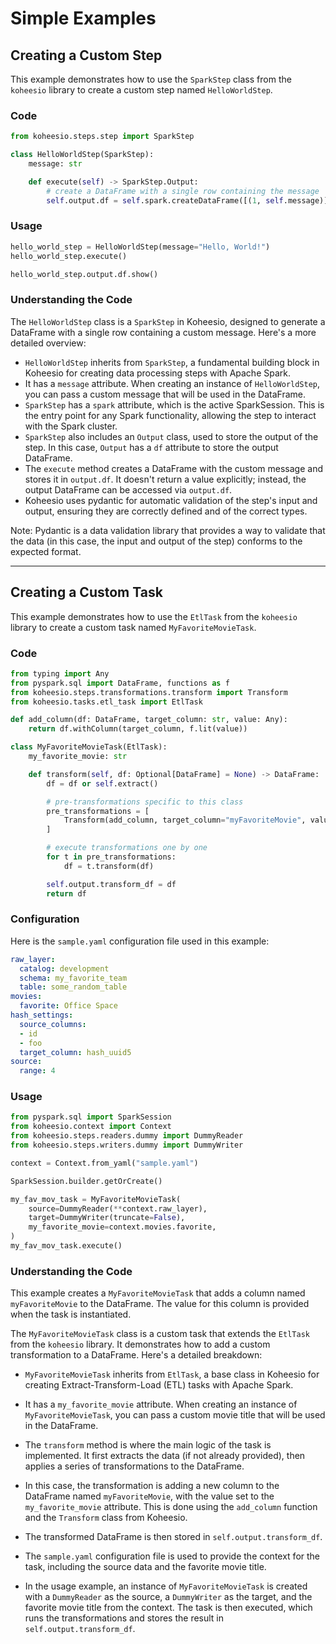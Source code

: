 # Simple Examples

## Creating a Custom Step

This example demonstrates how to use the `SparkStep` class from the `koheesio` library to create a custom step named 
`HelloWorldStep`.

### Code

```python
from koheesio.steps.step import SparkStep

class HelloWorldStep(SparkStep):
    message: str

    def execute(self) -> SparkStep.Output:
        # create a DataFrame with a single row containing the message
        self.output.df = self.spark.createDataFrame([(1, self.message)], ["id", "message"])
```

### Usage

```python
hello_world_step = HelloWorldStep(message="Hello, World!")
hello_world_step.execute()

hello_world_step.output.df.show()
```

### Understanding the Code

The `HelloWorldStep` class is a `SparkStep` in Koheesio, designed to generate a DataFrame with a single row containing a custom message. Here's a more detailed overview:

- `HelloWorldStep` inherits from `SparkStep`, a fundamental building block in Koheesio for creating data processing steps with Apache Spark.
- It has a `message` attribute. When creating an instance of `HelloWorldStep`, you can pass a custom message that will be used in the DataFrame.
- `SparkStep` has a `spark` attribute, which is the active SparkSession. This is the entry point for any Spark functionality, allowing the step to interact with the Spark cluster.
- `SparkStep` also includes an `Output` class, used to store the output of the step. In this case, `Output` has a `df` attribute to store the output DataFrame.
- The `execute` method creates a DataFrame with the custom message and stores it in `output.df`. It doesn't return a value explicitly; instead, the output DataFrame can be accessed via `output.df`.
- Koheesio uses pydantic for automatic validation of the step's input and output, ensuring they are correctly defined and of the correct types.

Note: Pydantic is a data validation library that provides a way to validate that the data (in this case, the input and output of the step) conforms to the expected format.


---

## Creating a Custom Task

This example demonstrates how to use the `EtlTask` from the `koheesio` library to create a custom task named `MyFavoriteMovieTask`.

### Code

```python
from typing import Any
from pyspark.sql import DataFrame, functions as f
from koheesio.steps.transformations.transform import Transform
from koheesio.tasks.etl_task import EtlTask

def add_column(df: DataFrame, target_column: str, value: Any):
    return df.withColumn(target_column, f.lit(value))

class MyFavoriteMovieTask(EtlTask):
    my_favorite_movie: str

    def transform(self, df: Optional[DataFrame] = None) -> DataFrame:
        df = df or self.extract()

        # pre-transformations specific to this class
        pre_transformations = [
            Transform(add_column, target_column="myFavoriteMovie", value=self.my_favorite_movie)
        ]

        # execute transformations one by one
        for t in pre_transformations:
            df = t.transform(df)

        self.output.transform_df = df
        return df
```

### Configuration

Here is the `sample.yaml` configuration file used in this example:

```yaml
raw_layer:
  catalog: development
  schema: my_favorite_team
  table: some_random_table
movies:
  favorite: Office Space
hash_settings:
  source_columns:
  - id
  - foo
  target_column: hash_uuid5
source:
  range: 4
```

### Usage

```python
from pyspark.sql import SparkSession
from koheesio.context import Context
from koheesio.steps.readers.dummy import DummyReader
from koheesio.steps.writers.dummy import DummyWriter

context = Context.from_yaml("sample.yaml")

SparkSession.builder.getOrCreate()

my_fav_mov_task = MyFavoriteMovieTask(
    source=DummyReader(**context.raw_layer),
    target=DummyWriter(truncate=False),
    my_favorite_movie=context.movies.favorite,
)
my_fav_mov_task.execute()
```

### Understanding the Code

This example creates a `MyFavoriteMovieTask` that adds a column named `myFavoriteMovie` to the DataFrame. The value for this column is provided when the task is instantiated.

The `MyFavoriteMovieTask` class is a custom task that extends the `EtlTask` from the `koheesio` library. It demonstrates how to add a custom transformation to a DataFrame. Here's a detailed breakdown:

- `MyFavoriteMovieTask` inherits from `EtlTask`, a base class in Koheesio for creating Extract-Transform-Load (ETL) tasks with Apache Spark.

- It has a `my_favorite_movie` attribute. When creating an instance of `MyFavoriteMovieTask`, you can pass a custom movie title that will be used in the DataFrame.

- The `transform` method is where the main logic of the task is implemented. It first extracts the data (if not already provided), then applies a series of transformations to the DataFrame.

- In this case, the transformation is adding a new column to the DataFrame named `myFavoriteMovie`, with the value set to the `my_favorite_movie` attribute. This is done using the `add_column` function and the `Transform` class from Koheesio.

- The transformed DataFrame is then stored in `self.output.transform_df`.

- The `sample.yaml` configuration file is used to provide the context for the task, including the source data and the favorite movie title.

- In the usage example, an instance of `MyFavoriteMovieTask` is created with a `DummyReader` as the source, a `DummyWriter` as the target, and the favorite movie title from the context. The task is then executed, which runs the transformations and stores the result in `self.output.transform_df`.


